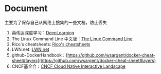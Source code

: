 # Document
主要为了保存自己从网络上搜集的一些文档，防止丢失
1. 英伟达深度学习：[DeepLearning](https://docs.nvidia.com/deeplearning/dgx/)
2. The Linux Command Line 中文版：[The Linux Command Line](https://billie66.gitbooks.io/tlcl-cn/index.html)
3. Rico's cheatsheets: [Rico's cheatsheets](https://devhints.io/)
4. LWN.net: [LWN.net](https://lwn.net/)
5. github-DockerHandbook：[https://github.com/wsargent/docker-cheat-sheet#layers](https://github.com/wsargent/docker-cheat-sheet#layers)
6. CNCF基金会：[CNCF Cloud Native Interactive Landscape](https://landscape.cncf.io/)
